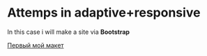 # Attemps in adaptive+responsive

In this case i will make a site via <strong>Bootstrap</strong>

[Первый мой макет](daoolet.github.io/index.html)
